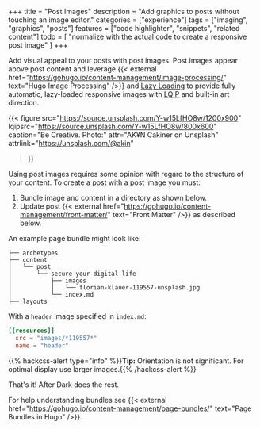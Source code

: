 +++
title = "Post Images"
description = "Add graphics to posts without touching an image editor."
categories = ["experience"]
tags = ["imaging", "graphics", "posts"]
features = ["code highlighter", "snippets", "related content"]
todo = [
  "normalize with the actual code to create a responsive post image"
]
+++

Add visual appeal to your posts with post images. Post images appear above post content and leverage {{< external href="https://gohugo.io/content-management/image-processing/" text="Hugo Image Processing" />}} and [Lazy Loading](../lazy-loading) to provide fully automatic, lazy-loaded responsive images with <abbr title="Low-Quality Image Placeholders">LQIP</abbr> and built-in art direction.

{{< figure
  src="https://source.unsplash.com/Y-w15LfHO8w/1200x900"
  lqipsrc="https://source.unsplash.com/Y-w15LfHO8w/800x600"
  caption="Be Creative. Photo:"
  attr="AK¥N Cakiner on Unsplash"
  attrlink="https://unsplash.com/@akin"
>}}

Using post images requires some opinion with regard to the structure of your content. To create a post with a post image you must:

1. Bundle image and content in a directory as shown below.
2. Update post {{< external href="https://gohugo.io/content-management/front-matter/" text="Front Matter" />}} as described below.

An example page bundle might look like:

```
├── archetypes
├── content
│   └── post
│       └── secure-your-digital-life
│           ├── images
│           │   └── florian-klauer-119557-unsplash.jpg
│           └── index.md
├── layouts
```

With a `header` image specified in `index.md`:

```toml
[[resources]]
  src = "images/*119557*"
  name = "header"
```

{{% hackcss-alert type="info" %}}**Tip:** Orientation is not significant. For optimal display use larger images.{{% /hackcss-alert %}}

That's it! After Dark does the rest.

For help understanding bundles see {{< external href="https://gohugo.io/content-management/page-bundles/" text="Page Bundles in Hugo" />}}.

